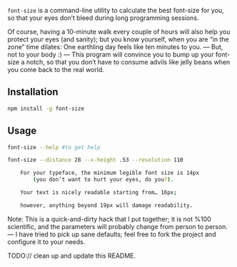 `font-size` is a command-line utility to calculate the best font-size for you, so that your eyes don’t bleed during long programming sessions. 

Of course, having a 10-minute walk every couple of hours will also help you protect your eyes (and sanity); but you know yourself, when you are “in the zone” time dilates: One earthling day feels like ten minutes to you. — But, not to your body :) — This program will convince you to bump up your font-size a notch, so that you don’t have to consume advils like jelly beans when you come back to the real world.

## Installation

```bash
npm install -g font-size
```

## Usage

```bash
font-size --help #to get help

font-size --distance 28 --x-height .53 --resolution 110

    For your typeface, the minimum legible font size is 14px
        (you don’t want to hurt your eyes, do you?).

    Your text is nicely readable starting from… 16px;

    however, anything beyond 19px will damage readability.
```

Note: This is a quick-and-dirty hack that I put together; it is not %100 scientific, and the parameters will probably change from person to person. — I have tried to pick up sane defaults; feel free to fork the project and configure it to your needs.

TODO:// clean up and update this README.
